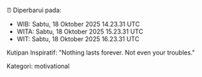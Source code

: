 ⏰ Diperbarui pada:
- WIB: Sabtu, 18 Oktober 2025 14.23.31 UTC
- WITA: Sabtu, 18 Oktober 2025 15.23.31 UTC
- WIT: Sabtu, 18 Oktober 2025 16.23.31 UTC

Kutipan Inspiratif:
"Nothing lasts forever. Not even your troubles."


Kategori: motivational


